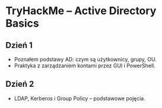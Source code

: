# TryHackMe – Active Directory Basics

## Dzień 1
- Poznałem podstawy AD: czym są użytkownicy, grupy, OU.
- Praktyka z zarządzaniem kontami przez GUI i PowerShell.

## Dzień 2
- LDAP, Kerberos i Group Policy – podstawowe pojęcia.
